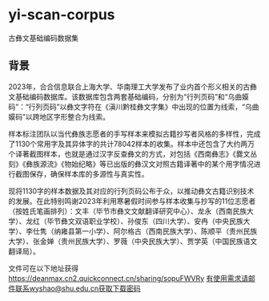 # yi-scan-corpus
古彝文基础编码数据集

## 背景
2023年，合合信息联合上海大学、华南理工大学发布了业内首个形义相关的古彝文基础编码数据库。该数据库包含两套基础编码，分别为“行列页码”和“乌曲嫫码”：“行列页码”以彝文字符在《滇川黔桂彝文字集》中出现的位置为线索，“乌曲嫫码”以跨地区字形整合为线索。

样本标注团队以当代彝族志愿者的手写样本来模拟古籍抄写者风格的多样性，完成了1130个常用字及其异体字的共计78042样本的收集。样本中还包含了大约两万个译著截图样本，也就是通过汉字反查彝文的方式，对包括《西南彝志》《爨文丛刻》《彝族源流》《物始纪略》等已出版的彝汉文对照古籍译著中的某个用字情况进行截图保存，确保样本库的多源性与真实性。

现将1130字的样本数据及其对应的行列页码公布于众，以推动彝文古籍识别技术的发展。在此特别鸣谢2023年利用寒暑假时间参与样本收集与抄写的11位志愿者（按姓氏笔画排列）：文丰（毕节市彝文文献翻译研究中心）、龙永（西南民族大学）、龙红（毕节彝文双语职业学校）、孙俊东（四川大学）、安冉（中央民族大学）、李仕隽（纳雍县第一小学）、阿尔格古（西南民族大学）、陈顺平（贵州民族大学）、张金婵（贵州民族大学）、罗薇（中央民族大学）、贾学英（中国民族语文翻译局）。

文件可在以下地址获得 https://deanmax.cn2.quickconnect.cn/sharing/sopuFWVRy 有使用需求请邮件联系wyshao@shu.edu.cn获取下载密码
